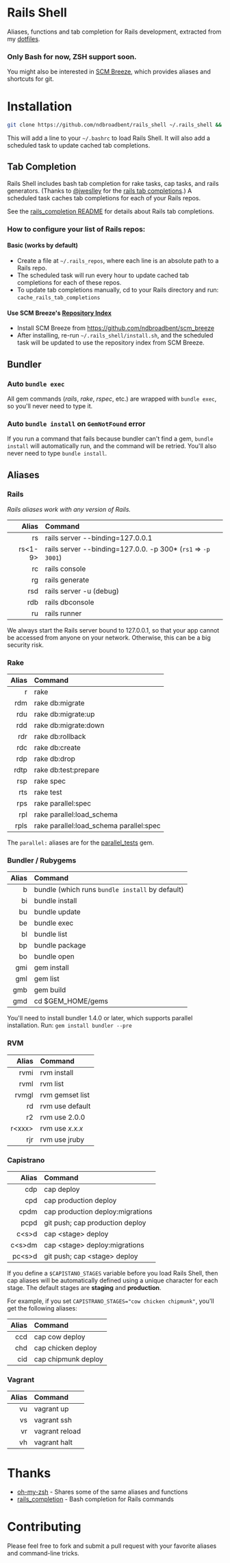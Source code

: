 # Rails Shell

Aliases, functions and tab completion for Rails development, extracted from my [dotfiles](https://github.com/ndbroadbent/dotfiles).

### Only Bash for now, ZSH support soon.

You might also be interested in [SCM Breeze](https://github.com/ndbroadbent/scm_breeze), which provides aliases and shortcuts for git.

# Installation

```bash
git clone https://github.com/ndbroadbent/rails_shell ~/.rails_shell && ~/.rails_shell/install.sh
```

This will add a line to your `~/.bashrc` to load Rails Shell.
It will also add a scheduled task to update cached tab completions.

## Tab Completion

Rails Shell includes bash tab completion for rake tasks, cap tasks, and rails generators. (Thanks to [@jweslley](https://github.com/jweslley) for the [rails tab completions](https://github.com/jweslley/rails_completion).)
A scheduled task caches tab completions for each of your Rails repos.

See the [rails_completion README](https://github.com/jweslley/rails_completion/#rails-completion) for details about Rails tab completions.


### How to configure your list of Rails repos:

#### Basic (works by default)

  * Create a file at `~/.rails_repos`, where each line is an absolute path to a Rails repo.
  * The scheduled task will run every hour to update cached tab completions for each of these repos.
  * To update tab completions manually, cd to your Rails directory and run: `cache_rails_tab_completions`

#### Use SCM Breeze's [Repository Index](https://github.com/ndbroadbent/scm_breeze#repository-index)

  * Install SCM Breeze from https://github.com/ndbroadbent/scm_breeze
  * After installing, re-run `~/.rails_shell/install.sh`, and the scheduled task will be updated to use the repository index from SCM Breeze.

## Bundler

### Auto `bundle exec`

All gem commands (*rails*, *rake*, *rspec*, etc.) are wrapped with `bundle exec`, so you'll never need to type it.

### Auto `bundle install` on `GemNotFound` error

If you run a command that fails because bundler can't find a gem,
`bundle install` will automatically run, and the command will be retried. You'll also never need to type `bundle install`.


## Aliases

### Rails

*Rails aliases work with any version of Rails.*

| Alias         | Command |
| ------------: | :------------- |
| rs | rails server --binding=127.0.0.1 |
| rs\<1-9> | rails server --binding=127.0.0. -p 300*   (`rs1` => `-p 3001`) |
| rc | rails console |
| rg | rails generate |
| rsd | rails server -u (debug) |
| rdb | rails dbconsole |
| ru | rails runner |

We always start the Rails server bound to 127.0.0.1, so that your app cannot be accessed from anyone on your network.
Otherwise, this can be a big security risk.

### Rake

| Alias         | Command |
| ------------: | :------------- |
| r | rake |
| rdm | rake db:migrate |
| rdu | rake db:migrate:up |
| rdd | rake db:migrate:down |
| rdr | rake db:rollback |
| rdc | rake db:create |
| rdp | rake db:drop |
| rdtp | rake db:test:prepare |
| rsp | rake spec |
| rts | rake test |
| rps | rake parallel:spec |
| rpl | rake parallel:load_schema |
| rpls | rake parallel:load_schema parallel:spec |

The `parallel:` aliases are for the [parallel_tests](https://github.com/grosser/parallel_tests) gem.

### Bundler / Rubygems

| Alias         | Command |
| ------------: | :------------- |
| b | bundle  (which runs `bundle install` by default) |
| bi | bundle install |
| bu | bundle update |
| be | bundle exec |
| bl | bundle list |
| bp | bundle package |
| bo | bundle open |
| gmi | gem install |
| gml | gem list |
| gmb | gem build |
| gmd | cd $GEM_HOME/gems |

You'll need to install bundler 1.4.0 or later, which supports parallel installation.
Run: `gem install bundler --pre`

### RVM

| Alias         | Command |
| ------------: | :------------- |
| rvmi | rvm install |
| rvml | rvm list |
| rvmgl | rvm gemset list |
| rd | rvm use default |
| r2 | rvm use 2.0.0 |
| r\<xxx> | rvm use *x.x.x* |
| rjr | rvm use jruby |

### Capistrano

| Alias         | Command |
| ------------: | :------------- |
| cdp | cap deploy |
| cpd | cap production deploy |
| cpdm | cap production deploy:migrations |
| pcpd | git push; cap production deploy |
| c\<s>d | cap \<stage> deploy |
| c\<s>dm | cap \<stage> deploy:migrations |
| pc\<s>d | git push; cap \<stage> deploy |

If you define a `$CAPISTANO_STAGES` variable before you load Rails Shell, then
cap aliases will be automatically defined using a unique character for each stage.
The default stages are **staging** and **production**.

For example, if you set `CAPISTRANO_STAGES="cow chicken chipmunk"`, you'll get the following aliases:

| Alias | Command |
| ---: | :---- |
| ccd | cap cow deploy |
| chd | cap chicken deploy |
| cid | cap chipmunk deploy |

### Vagrant

| Alias         | Command |
| ------------: | :------------- |
| vu | vagrant up |
| vs | vagrant ssh |
| vr | vagrant reload |
| vh | vagrant halt |

# Thanks

* [oh-my-zsh](https://github.com/robbyrussell/oh-my-zsh) - Shares some of the same aliases and functions
* [rails_completion](https://github.com/jweslley/rails_completion) - Bash completion for Rails commands

# Contributing

Please feel free to fork and submit a pull request with your favorite aliases and command-line tricks.
